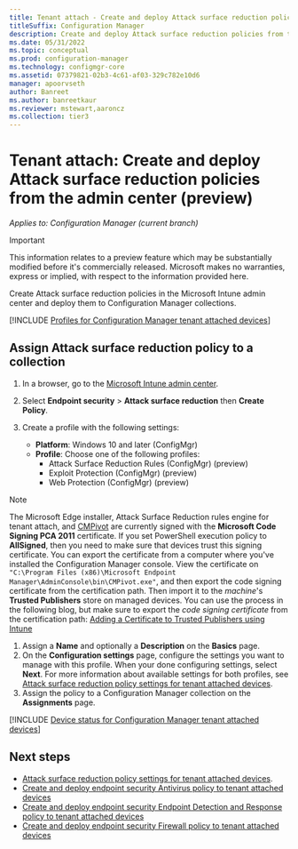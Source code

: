 ```yaml
---
title: Tenant attach - Create and deploy Attack surface reduction policies from the admin center (preview)
titleSuffix: Configuration Manager
description: Create and deploy Attack surface reduction policies from the Microsoft Intune admin center and for Configuration Manager collections.
ms.date: 05/31/2022
ms.topic: conceptual
ms.prod: configuration-manager
ms.technology: configmgr-core
ms.assetid: 07379821-02b3-4c61-af03-329c782e10d6
manager: apoorvseth
author: Banreet
ms.author: banreetkaur
ms.reviewer: mstewart,aaroncz 
ms.collection: tier3
---
```


# <a name="bkmk_atp"></a> Tenant attach: Create and deploy Attack surface reduction policies from the admin center (preview)
<!--7323386-->
*Applies to: Configuration Manager (current branch)*

> [!IMPORTANT]
> This information relates to a preview feature which may be substantially modified before it's commercially released. Microsoft makes no warranties, express or implied, with respect to the information provided here.

 Create Attack surface reduction policies in the Microsoft Intune admin center and deploy them to Configuration Manager collections.

<!--Adding Include for Prerequisites-->

[!INCLUDE [Profiles for Configuration Manager tenant attached devices](./includes/configmgr-endpoint-security-prerequisties.md)]

## <a name="bkmk_asr"></a> Assign Attack surface reduction policy to a collection

1. In a browser, go to the [Microsoft Intune admin center](https://go.microsoft.com/fwlink/?linkid=2109431).
1. Select **Endpoint security** > **Attack surface reduction** then **Create Policy**.
1. Create a profile with the following settings:

   - **Platform**: Windows 10 and later (ConfigMgr)
   - **Profile**: Choose one of the following profiles:
     - Attack Surface Reduction Rules (ConfigMgr) (preview) 
     - Exploit Protection (ConfigMgr) (preview)
     - Web Protection (ConfigMgr) (preview)

> [!NOTE]
>The Microsoft Edge installer, Attack Surface Reduction rules engine for tenant attach, and [CMPivot](../core/servers/manage/cmpivot.md) are currently signed with the **Microsoft Code Signing PCA 2011** certificate. If you set PowerShell execution policy to **AllSigned**, then you need to make sure that devices trust this signing certificate. You can export the certificate from a computer where you've installed the Configuration Manager console. View the certificate on `"C:\Program Files (x86)\Microsoft Endpoint Manager\AdminConsole\bin\CMPivot.exe"`, and then export the code signing certificate from the certification path. Then import it to the _machine_'s **Trusted Publishers** store on managed devices. You can use the process in the following blog, but make sure to export the _code signing certificate_ from the certification path: [Adding a Certificate to Trusted Publishers using Intune](https://techcommunity.microsoft.com/t5/intune-customer-success/adding-a-certificate-to-trusted-publishers-using-intune/ba-p/1974488)

1. Assign a **Name** and optionally a **Description** on the **Basics** page.
1. On the **Configuration settings** page, configure the settings you want to manage with this profile. When your done configuring settings, select **Next**. For more information about available settings for both profiles, see [Attack surface reduction policy settings for tenant attached devices](../../intune/protect/endpoint-security-asr-profile-settings.md?toc=/mem/configmgr/tenant-attach/toc.json&bc=/mem/configmgr/tenant-attach/breadcrumb/toc.json#attack-surface-reduction-configmgr).
1. Assign the policy to a Configuration Manager collection on the **Assignments** page.

[!INCLUDE [Device status for Configuration Manager tenant attached devices](./includes/configmgr-endpoint-security-device-status.md)]

## Next steps

- [Attack surface reduction policy settings for tenant attached devices](../../intune/protect/endpoint-security-asr-profile-settings.md?toc=/mem/configmgr/tenant-attach/toc.json&bc=/mem/configmgr/tenant-attach/breadcrumb/toc.json#attack-surface-reduction-configmgr).
- [Create and deploy endpoint security Antivirus policy to tenant attached devices](deploy-antivirus-policy.md)
- [Create and deploy endpoint security Endpoint Detection and Response policy to tenant attached devices](atp-onboard.md)
- [Create and deploy endpoint security Firewall policy to tenant attached devices](deploy-firewall-policy.md)